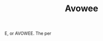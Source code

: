 ---
title: Avowee
letter: A
permalink: "/definitions/avowee.html"
body: E, or AVOWEE. The per
published_at: '2018-07-07'
layout: post
---